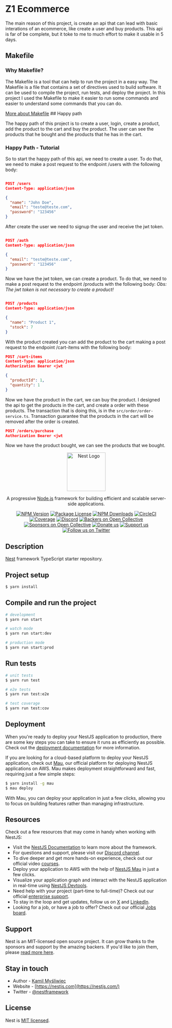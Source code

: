 # Z1 Ecommerce

<p align="start">
  The main reason of this project, is create an api that can lead with basic interations of an ecommerce, like create a user and buy products. This api is far of be complete, but it toke to me to much effort to make it usable in 5 days.
</p>

## Makefile

### Why Makefile?

<p align="start">
  The Makefile is a tool that can help to run the project in a easy way. 
  The Makefile is a file that contains a set of directives used to build software. It can be used to compile the project, run tests, and deploy the project.
  In this project I used the Makefile to make it easier to run some commands and easier to understand some commands that you can do.
</p>
<a href="https://opensource.com/article/18/8/what-how-makefile" target="_blank">More about Makefile</a>
## Happy path

<p align="start">
  The happy path of this project is to create a user, login, create a product, add the product to the cart and buy the product. The user can see the products that he bought and the products that he has in the cart.
</p>

### Happy Path - Tutorial

<p align="start">
  So to start the happy path of this api, we need to create a user. To do that,
  we need to make a post request to the endpoint /users with the following body:

```json

POST /users
Content-Type: application/json

{
  "name": "John Doe",
  "email": "teste@teste.com",
  "password": "123456"
}

```

After create the user we need to signup the user and receive the jwt token.

```json

POST /auth
Content-Type: application/json

{
  "email": "teste@teste.com",
  "password": "123456"
}

```

Now we have the jwt token, we can create a product.
To do that, we need to make a post request to the endpoint /products with the following body:
_Obs: The jwt token is not necessary to create a product!_

```json

POST /products
Content-Type: application/json

{
  "name": "Product 1",
  "stock": 7
}

```

With the product created you can add the product to the cart making a post request to the endpoint /cart-items with
the following body:

```json
POST /cart-items
Content-Type: application/json
Authorization Bearer <jwt

{
  "productId": 1,
  "quantity": 1
}

```

Now we have the product in the cart, we can buy the product.
I designed the api to get the products in the cart, and create a order with these products.
The transaction that is doing this, is in the `src/order/order-service.ts`. Transaction guarantee that
the products in the cart will be removed after the order is created.

```json
POST /orders/purchase
Authorization Bearer <jwt

```

Now we have the product bought, we can see the products that we bought.

</p>

<p align="center">
  <a href="http://nestjs.com/" target="blank"><img src="https://nestjs.com/img/logo-small.svg" width="120" alt="Nest Logo" /></a>
</p>

[circleci-image]: https://img.shields.io/circleci/build/github/nestjs/nest/master?token=abc123def456
[circleci-url]: https://circleci.com/gh/nestjs/nest

  <p align="center">A progressive <a href="http://nodejs.org" target="_blank">Node.js</a> framework for building efficient and scalable server-side applications.</p>
    <p align="center">
<a href="https://www.npmjs.com/~nestjscore" target="_blank"><img src="https://img.shields.io/npm/v/@nestjs/core.svg" alt="NPM Version" /></a>
<a href="https://www.npmjs.com/~nestjscore" target="_blank"><img src="https://img.shields.io/npm/l/@nestjs/core.svg" alt="Package License" /></a>
<a href="https://www.npmjs.com/~nestjscore" target="_blank"><img src="https://img.shields.io/npm/dm/@nestjs/common.svg" alt="NPM Downloads" /></a>
<a href="https://circleci.com/gh/nestjs/nest" target="_blank"><img src="https://img.shields.io/circleci/build/github/nestjs/nest/master" alt="CircleCI" /></a>
<a href="https://coveralls.io/github/nestjs/nest?branch=master" target="_blank"><img src="https://coveralls.io/repos/github/nestjs/nest/badge.svg?branch=master#9" alt="Coverage" /></a>
<a href="https://discord.gg/G7Qnnhy" target="_blank"><img src="https://img.shields.io/badge/discord-online-brightgreen.svg" alt="Discord"/></a>
<a href="https://opencollective.com/nest#backer" target="_blank"><img src="https://opencollective.com/nest/backers/badge.svg" alt="Backers on Open Collective" /></a>
<a href="https://opencollective.com/nest#sponsor" target="_blank"><img src="https://opencollective.com/nest/sponsors/badge.svg" alt="Sponsors on Open Collective" /></a>
  <a href="https://paypal.me/kamilmysliwiec" target="_blank"><img src="https://img.shields.io/badge/Donate-PayPal-ff3f59.svg" alt="Donate us"/></a>
    <a href="https://opencollective.com/nest#sponsor"  target="_blank"><img src="https://img.shields.io/badge/Support%20us-Open%20Collective-41B883.svg" alt="Support us"></a>
  <a href="https://twitter.com/nestframework" target="_blank"><img src="https://img.shields.io/twitter/follow/nestframework.svg?style=social&label=Follow" alt="Follow us on Twitter"></a>
</p>
  <!--[![Backers on Open Collective](https://opencollective.com/nest/backers/badge.svg)](https://opencollective.com/nest#backer)
  [![Sponsors on Open Collective](https://opencollective.com/nest/sponsors/badge.svg)](https://opencollective.com/nest#sponsor)-->

## Description

[Nest](https://github.com/nestjs/nest) framework TypeScript starter repository.

## Project setup

```bash
$ yarn install
```

## Compile and run the project

```bash
# development
$ yarn run start

# watch mode
$ yarn run start:dev

# production mode
$ yarn run start:prod
```

## Run tests

```bash
# unit tests
$ yarn run test

# e2e tests
$ yarn run test:e2e

# test coverage
$ yarn run test:cov
```

## Deployment

When you're ready to deploy your NestJS application to production, there are some key steps you can take to ensure it runs as efficiently as possible. Check out the [deployment documentation](https://docs.nestjs.com/deployment) for more information.

If you are looking for a cloud-based platform to deploy your NestJS application, check out [Mau](https://mau.nestjs.com), our official platform for deploying NestJS applications on AWS. Mau makes deployment straightforward and fast, requiring just a few simple steps:

```bash
$ yarn install -g mau
$ mau deploy
```

With Mau, you can deploy your application in just a few clicks, allowing you to focus on building features rather than managing infrastructure.

## Resources

Check out a few resources that may come in handy when working with NestJS:

- Visit the [NestJS Documentation](https://docs.nestjs.com) to learn more about the framework.
- For questions and support, please visit our [Discord channel](https://discord.gg/G7Qnnhy).
- To dive deeper and get more hands-on experience, check out our official video [courses](https://courses.nestjs.com/).
- Deploy your application to AWS with the help of [NestJS Mau](https://mau.nestjs.com) in just a few clicks.
- Visualize your application graph and interact with the NestJS application in real-time using [NestJS Devtools](https://devtools.nestjs.com).
- Need help with your project (part-time to full-time)? Check out our official [enterprise support](https://enterprise.nestjs.com).
- To stay in the loop and get updates, follow us on [X](https://x.com/nestframework) and [LinkedIn](https://linkedin.com/company/nestjs).
- Looking for a job, or have a job to offer? Check out our official [Jobs board](https://jobs.nestjs.com).

## Support

Nest is an MIT-licensed open source project. It can grow thanks to the sponsors and support by the amazing backers. If you'd like to join them, please [read more here](https://docs.nestjs.com/support).

## Stay in touch

- Author - [Kamil Myśliwiec](https://twitter.com/kammysliwiec)
- Website - [https://nestjs.com](https://nestjs.com/)
- Twitter - [@nestframework](https://twitter.com/nestframework)

## License

Nest is [MIT licensed](https://github.com/nestjs/nest/blob/master/LICENSE).
